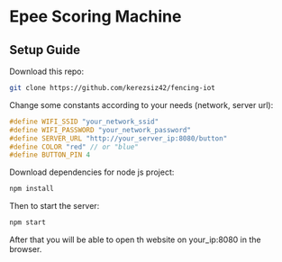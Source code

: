 # Epee Scoring Machine

## Setup Guide

Download this repo:
```sh
git clone https://github.com/kerezsiz42/fencing-iot
```

Change some constants according to your needs (network, server url):

```c
#define WIFI_SSID "your_network_ssid"
#define WIFI_PASSWORD "your_network_password"
#define SERVER_URL "http://your_server_ip:8080/button"
#define COLOR "red" // or "blue"
#define BUTTON_PIN 4
```

Download dependencies for node js project:

```sh
npm install
```

Then to start the server:

```sh
npm start
```

After that you will be able to open th website on your_ip:8080 in the browser.
